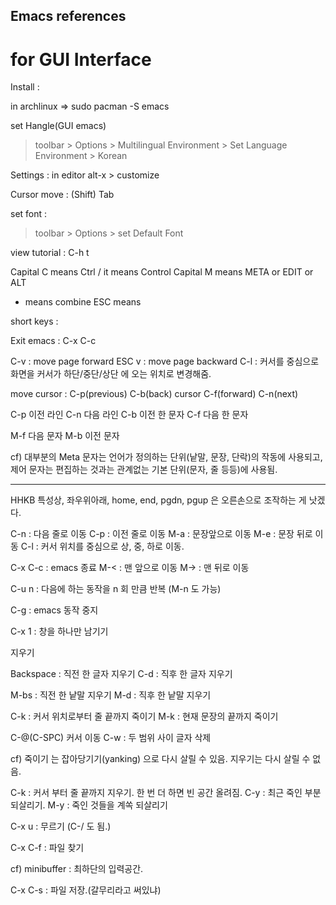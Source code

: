 
## Emacs references

# for GUI Interface

Install :

in archlinux => sudo pacman -S emacs


set Hangle(GUI emacs)
> toolbar > Options > Multilingual Environment > Set Language Environment > Korean

 
Settings : in editor
alt-x > customize


Cursor move :
(Shift) Tab 


set font : 
> toolbar > Options > set Default Font


view tutorial :
C-h t

Capital C means Ctrl / it means Control
Capital M means META or EDIT or ALT
- means combine
ESC means 


short keys :

Exit emacs : C-x C-c

C-v : move page forward
ESC v : move page backward
C-l : 커서를 중심으로 화면을 커서가 하단/중단/상단 에 오는 위치로 변경해줌.


move cursor :
             C-p(previous)
C-b(back)      cursor        C-f(forward)
              C-n(next)


C-p 이전 라인
C-n 다음 라인
C-b 이전 한 문자
C-f 다음 한 문자

M-f 다음 문자
M-b 이전 문자


cf) 대부분의 Meta 문자는 언어가 정의하는 단위(낱말, 문장, 단락)의 작동에 사용되고,
제어 문자는 편집하는 것과는 관계없는 기본 단위(문자, 줄 등등)에 사용됨.


-------
HHKB 특성상,
좌우위아래, home, end, pgdn, pgup 은 오른손으로 조작하는 게 낫겠다.

C-n : 다음 줄로 이동
C-p : 이전 줄로 이동 
M-a : 문장앞으로 이동
M-e : 문장 뒤로 이동
C-l : 커서 위치를 중심으로 상, 중, 하로 이동.


C-x C-c : emacs 종료
M-< : 맨 앞으로 이동
M-> : 맨 뒤로 이동

C-u n : 다음에 하는 동작을 n 회 만큼 반복
(M-n 도 가능)

C-g : emacs 동작 중지

C-x 1 : 창을 하나만 남기기


지우기

Backspace : 직전 한 글자 지우기
C-d : 직후 한 글자 지우기

M-bs : 직전 한 낱말 지우기
M-d : 직후 한 낱말 지우기

C-k : 커서 위치로부터 줄 끝까지 죽이기
M-k : 현재 문장의 끝까지 죽이기

C-@(C-SPC) 커서 이동 C-w : 두 범위 사이 글자 삭제


cf) 죽이기 는 잡아당기기(yanking) 으로 다시 살릴 수 있음.
지우기는 다시 살릴 수 없음.

C-k : 커서 부터 줄 끝까지 지우기. 한 번 더 하면 빈 공간 올려짐.
C-y : 최근 죽인 부분 되살리기.
M-y : 죽인 것들을 계쏙 되살리기


C-x u : 무르기
(C-/ 도 됨.)


C-x C-f : 파일 찾기

cf) minibuffer : 최하단의 입력공간.

C-x C-s : 파일 저장.(갈무리라고 써있냐)



